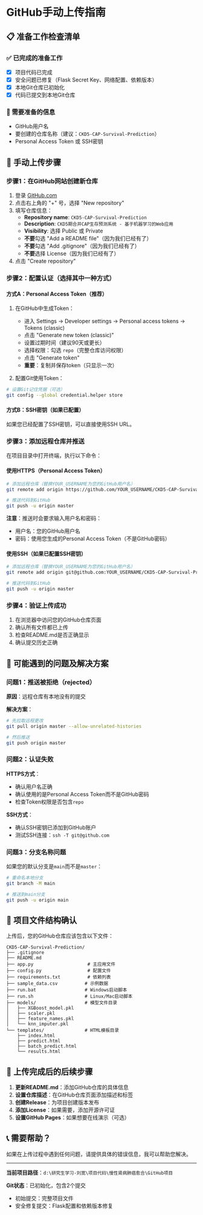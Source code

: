 # GitHub手动上传指南

## 📋 准备工作检查清单

### ✅ 已完成的准备工作
- [x] 项目代码已完成
- [x] 安全问题已修复（Flask Secret Key、网络配置、依赖版本）
- [x] 本地Git仓库已初始化
- [x] 代码已提交到本地Git仓库

### 📝 需要准备的信息
- GitHub用户名
- 要创建的仓库名称（建议：`CKD5-CAP-Survival-Prediction`）
- Personal Access Token 或 SSH密钥

## 🚀 手动上传步骤

### 步骤1：在GitHub网站创建新仓库

1. 登录 [GitHub.com](https://github.com)
2. 点击右上角的 "+" 号，选择 "New repository"
3. 填写仓库信息：
   - **Repository name**: `CKD5-CAP-Survival-Prediction`
   - **Description**: `CKD5期合并CAP生存预测系统 - 基于机器学习的Web应用`
   - **Visibility**: 选择 Public 或 Private
   - **不要**勾选 "Add a README file"（因为我们已经有了）
   - **不要**勾选 "Add .gitignore"（因为我们已经有了）
   - **不要**选择 License（因为我们已经有了）
4. 点击 "Create repository"

### 步骤2：配置认证（选择其中一种方式）

#### 方式A：Personal Access Token（推荐）

1. 在GitHub中生成Token：
   - 进入 Settings → Developer settings → Personal access tokens → Tokens (classic)
   - 点击 "Generate new token (classic)"
   - 设置过期时间（建议90天或更长）
   - 选择权限：勾选 `repo`（完整仓库访问权限）
   - 点击 "Generate token"
   - **重要**：复制并保存token（只显示一次）

2. 配置Git使用Token：
```bash
# 设置Git记住凭据（可选）
git config --global credential.helper store
```

#### 方式B：SSH密钥（如果已配置）

如果您已经配置了SSH密钥，可以直接使用SSH URL。

### 步骤3：添加远程仓库并推送

在项目目录中打开终端，执行以下命令：

#### 使用HTTPS（Personal Access Token）

```bash
# 添加远程仓库（替换YOUR_USERNAME为您的GitHub用户名）
git remote add origin https://github.com/YOUR_USERNAME/CKD5-CAP-Survival-Prediction.git

# 推送代码到GitHub
git push -u origin master
```

**注意**：推送时会要求输入用户名和密码：
- 用户名：您的GitHub用户名
- 密码：使用您生成的Personal Access Token（不是GitHub密码）

#### 使用SSH（如果已配置SSH密钥）

```bash
# 添加远程仓库（替换YOUR_USERNAME为您的GitHub用户名）
git remote add origin git@github.com:YOUR_USERNAME/CKD5-CAP-Survival-Prediction.git

# 推送代码到GitHub
git push -u origin master
```

### 步骤4：验证上传成功

1. 在浏览器中访问您的GitHub仓库页面
2. 确认所有文件都已上传
3. 检查README.md是否正确显示
4. 确认提交历史正确

## 🔧 可能遇到的问题及解决方案

### 问题1：推送被拒绝（rejected）

**原因**：远程仓库有本地没有的提交

**解决方案**：
```bash
# 先拉取远程更改
git pull origin master --allow-unrelated-histories

# 然后推送
git push origin master
```

### 问题2：认证失败

**HTTPS方式**：
- 确认用户名正确
- 确认使用的是Personal Access Token而不是GitHub密码
- 检查Token权限是否包含`repo`

**SSH方式**：
- 确认SSH密钥已添加到GitHub账户
- 测试SSH连接：`ssh -T git@github.com`

### 问题3：分支名称问题

如果您的默认分支是`main`而不是`master`：

```bash
# 重命名本地分支
git branch -M main

# 推送到main分支
git push -u origin main
```

## 📁 项目文件结构确认

上传后，您的GitHub仓库应该包含以下文件：

```
CKD5-CAP-Survival-Prediction/
├── .gitignore
├── README.md
├── app.py                    # 主应用文件
├── config.py                 # 配置文件
├── requirements.txt          # 依赖列表
├── sample_data.csv          # 示例数据
├── run.bat                  # Windows启动脚本
├── run.sh                   # Linux/Mac启动脚本
├── models/                  # 模型文件目录
│   ├── XGBoost_model.pkl
│   ├── scaler.pkl
│   ├── feature_names.pkl
│   └── knn_imputer.pkl
└── templates/               # HTML模板目录
    ├── index.html
    ├── predict.html
    ├── batch_predict.html
    └── results.html
```

## 🎉 上传完成后的后续步骤

1. **更新README.md**：添加GitHub仓库的具体信息
2. **设置仓库描述**：在GitHub仓库页面添加描述和标签
3. **创建Release**：为项目创建版本发布
4. **添加License**：如果需要，添加开源许可证
5. **设置GitHub Pages**：如果想要在线演示（可选）

## 📞 需要帮助？

如果在上传过程中遇到任何问题，请提供具体的错误信息，我可以帮助您解决。

---

**当前项目路径**：`d:\研究生学习-刘宽\项目代码\慢性肾病肺癌愈合\GitHub项目`

**Git状态**：已初始化，包含2个提交
- 初始提交：完整项目文件
- 安全修复提交：Flask配置和依赖版本修复